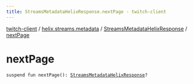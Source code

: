 ```yaml
---
title: StreamsMetadataHelixResponse.nextPage - twitch-client
---
```


[twitch-client](../../index.html) / [helix.streams.metadata](../index.html) / [StreamsMetadataHelixResponse](index.html) / [nextPage](./next-page.html)

# nextPage

`suspend fun nextPage(): `[`StreamsMetadataHelixResponse`](index.html)`?`